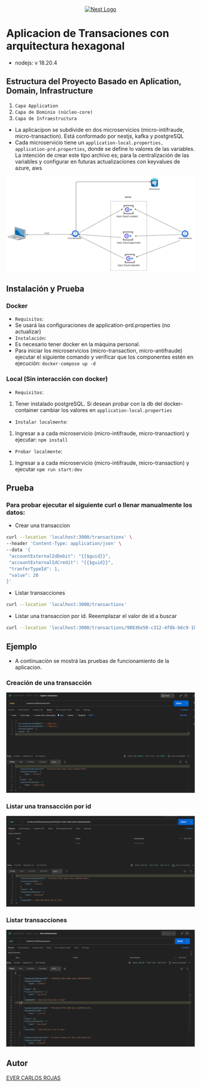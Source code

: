 <p align="center">
  <a href="http://nestjs.com/" target="blank"><img src="https://nestjs.com/img/logo-small.svg" width="200" alt="Nest Logo" /></a>
</p>


# Aplicacion de  Transaciones con arquitectura hexagonal
- nodejs: v 18.20.4
## Estructura del Proyecto Basado en Aplication, Domain, Infrastructure
1) ``Capa Application``
2) ``Capa de Dominio (núcleo-core)``
3) ``Capa de Infraestructura``
- La aplicacipon se subdivide en dos microservicios (micro-intifraude, micro-transaction). Está conformado por nestjs, kafka y postgreSQL
- Cada microservicio tiene un ```application-local.properties, application-prd.properties```, donde se define lo valores de las variables. La intención de crear este tipo archivo
  es; para la centralización de las variables y configurar en futuras actualizaciones con keyvalues de azure, aws

  
![](./resources/arq.png)

## Instalación y Prueba
### Docker
- ```Requisitos```:
- Se usará las configuraciones de application-prd.properties (no actualizar)
- ```Instalación```:
- Es necesario tener docker en la máquina personal.
- Para iniciar los microservicios (micro-transaction, micro-antifraude) ejecutar el siguiente comando y verificar que los componentes estén en ejecución: ```docker-compose up -d```

### Local (Sin interacción con docker)
- ```Requisitos```: 
1) Tener instalado postgreSQL. Si desean probar con la db del docker-container cambiar los valores en ```application-local.properties```
- ```Instalar localmente```: 
 1) Ingresar a a cada microservicio (micro-intifraude, micro-transaction) y ejecutar: ``npm install``
- ```Probar localmente```: 
 1) Ingresar a a cada microservicio (micro-intifraude, micro-transaction) y ejecutar ``npm run start:dev``

## Prueba
### Para probar ejecutar el siguiente curl o llenar manualmente los datos:
 - Crear una transaccion
 ```bash
 curl --location 'localhost:3000/transactions' \
--header 'Content-Type: application/json' \
--data '{
  "accountExternalIdDebit": "{{$guid}}",
  "accountExternalIdCredit": "{{$guid}}",
  "tranferTypeId": 1,
  "value": 20
}'
```
 - Listar transacciones

```bash
curl --location 'localhost:3000/transactions'
```

 - Listar una transaccion por id. Reeemplazar el valor de id a buscar
```bash
curl --location 'localhost:3000/transactions/98836e50-c312-4f8b-b6c9-1bba2e5f97a1'
```
## Ejemplo
- A continuación se mostrá las pruebas de funcionamiento de la aplicacion.

### Creación de una transacción
![](./resources/create_transaction.png)
### Listar una transacción por id
![](./resources/find_id_transaction.png)
### Listar transacciones
![](./resources/list_transaction.png)

## Autor
[EVER CARLOS ROJAS](https://github.com/evercarlos)